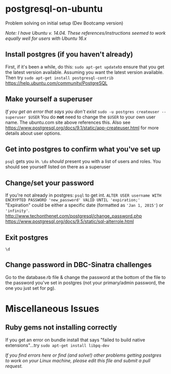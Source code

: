 # postgresql-on-ubuntu
Problem solving on initial setup (Dev Bootcamp version)

*Note: I have Ubuntu v. 14.04. These references/instructions seemed to work equally well for users with Ubuntu 16.x*

## Install postgres (if you haven't already)
First, if it's been a while, do this: `sudo apt-get update`to ensure that you get the latest version available. Assuming you want the latest version available.
Then try `sudo apt-get install postgresql-contrib`
https://help.ubuntu.com/community/PostgreSQL

## Make yourself a superuser
*If you get an error that says you don't exist*
`sudo -u postgres createuser --superuser $USER` You do **not** need to change the `$USER` to your own user name.
The ubuntu.com site above references this. Also see https://www.postgresql.org/docs/9.1/static/app-createuser.html for more details about user options.

## Get into postgres to confirm what you've set up
`psql` gets you in.
`\du` *should* present you with a list of users and roles. You should see yourself listed on there as a superuser

## Change/set your password
If you're not already in postgres: `psql` to get int.
`ALTER USER username WITH ENCRYPTED PASSWORD 'new_password' VALID UNTIL 'expiration;'`
"Expiration" could be either a specific date (formatted as `'Jan 1, 2015'`) or `'infinity'`.
http://www.techonthenet.com/postgresql/change_password.php
https://www.postgresql.org/docs/9.5/static/sql-alterrole.html 

## Exit postgres
`\d`

## Change password in DBC-Sinatra challenges
Go to the database.rb file & change the password at the bottom of the file to the password you've set in postgres (not your primary/admin password, the one you just set for pg).

# Miscellaneous Issues
## Ruby gems not installing correctly
If you get an error on bundle install that says "failed to build native extensions"...try `sudo apt-get install libpq-dev` 

*If you find errors here or find (and solve!) other problems getting postgres to work on your Linux machine, please edit this file and submit a pull request.*
